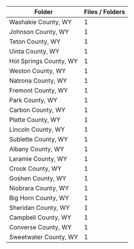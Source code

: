 | Folder                 |   Files / Folders |
|------------------------|-------------------|
| Washakie County, WY    |                 1 |
| Johnson County, WY     |                 1 |
| Teton County, WY       |                 1 |
| Uinta County, WY       |                 1 |
| Hot Springs County, WY |                 1 |
| Weston County, WY      |                 1 |
| Natrona County, WY     |                 1 |
| Fremont County, WY     |                 1 |
| Park County, WY        |                 1 |
| Carbon County, WY      |                 1 |
| Platte County, WY      |                 1 |
| Lincoln County, WY     |                 1 |
| Sublette County, WY    |                 1 |
| Albany County, WY      |                 1 |
| Laramie County, WY     |                 1 |
| Crook County, WY       |                 1 |
| Goshen County, WY      |                 1 |
| Niobrara County, WY    |                 1 |
| Big Horn County, WY    |                 1 |
| Sheridan County, WY    |                 1 |
| Campbell County, WY    |                 1 |
| Converse County, WY    |                 1 |
| Sweetwater County, WY  |                 1 |